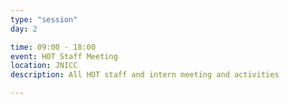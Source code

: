 ```yaml
---
type: "session"
day: 2

time: 09:00 - 18:00
event: HOT Staff Meeting
location: JNICC
description: All HOT staff and intern meeting and activities

---
```

